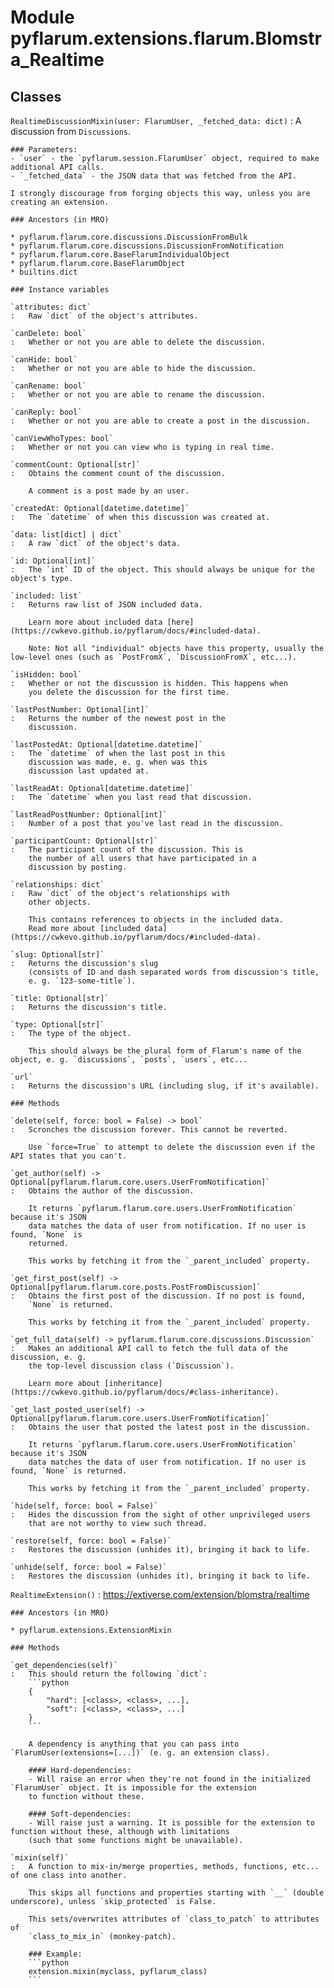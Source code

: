 Module pyflarum.extensions.flarum.Blomstra_Realtime
===================================================

Classes
-------

`RealtimeDiscussionMixin(user: FlarumUser, _fetched_data: dict)`
:   A discussion from `Discussions`.
    
    ### Parameters:
    - `user` - the `pyflarum.session.FlarumUser` object, required to make additional API calls.
    - `_fetched_data` - the JSON data that was fetched from the API.
    
    I strongly discourage from forging objects this way, unless you are creating an extension.

    ### Ancestors (in MRO)

    * pyflarum.flarum.core.discussions.DiscussionFromBulk
    * pyflarum.flarum.core.discussions.DiscussionFromNotification
    * pyflarum.flarum.core.BaseFlarumIndividualObject
    * pyflarum.flarum.core.BaseFlarumObject
    * builtins.dict

    ### Instance variables

    `attributes: dict`
    :   Raw `dict` of the object's attributes.

    `canDelete: bool`
    :   Whether or not you are able to delete the discussion.

    `canHide: bool`
    :   Whether or not you are able to hide the discussion.

    `canRename: bool`
    :   Whether or not you are able to rename the discussion.

    `canReply: bool`
    :   Whether or not you are able to create a post in the discussion.

    `canViewWhoTypes: bool`
    :   Whether or not you can view who is typing in real time.

    `commentCount: Optional[str]`
    :   Obtains the comment count of the discussion.
        
        A comment is a post made by an user.

    `createdAt: Optional[datetime.datetime]`
    :   The `datetime` of when this discussion was created at.

    `data: list[dict] | dict`
    :   A raw `dict` of the object's data.

    `id: Optional[int]`
    :   The `int` ID of the object. This should always be unique for the object's type.

    `included: list`
    :   Returns raw list of JSON included data.
        
        Learn more about included data [here](https://cwkevo.github.io/pyflarum/docs/#included-data).
        
        Note: Not all "individual" objects have this property, usually the low-level ones (such as `PostFromX`, `DiscussionFromX`, etc...).

    `isHidden: bool`
    :   Whether or not the discussion is hidden. This happens when
        you delete the discussion for the first time.

    `lastPostNumber: Optional[int]`
    :   Returns the number of the newest post in the
        discussion.

    `lastPostedAt: Optional[datetime.datetime]`
    :   The `datetime` of when the last post in this
        discussion was made, e. g. when was this
        discussion last updated at.

    `lastReadAt: Optional[datetime.datetime]`
    :   The `datetime` when you last read that discussion.

    `lastReadPostNumber: Optional[int]`
    :   Number of a post that you've last read in the discussion.

    `participantCount: Optional[str]`
    :   The participant count of the discussion. This is
        the number of all users that have participated in a
        discussion by posting.

    `relationships: dict`
    :   Raw `dict` of the object's relationships with
        other objects.
        
        This contains references to objects in the included data.
        Read more about [included data](https://cwkevo.github.io/pyflarum/docs/#included-data).

    `slug: Optional[str]`
    :   Returns the discussion's slug
        (consists of ID and dash separated words from discussion's title,
        e. g. `123-some-title`).

    `title: Optional[str]`
    :   Returns the discussion's title.

    `type: Optional[str]`
    :   The type of the object.
        
        This should always be the plural form of Flarum's name of the object, e. g. `discussions`, `posts`, `users`, etc...

    `url`
    :   Returns the discussion's URL (including slug, if it's available).

    ### Methods

    `delete(self, force: bool = False) ‑> bool`
    :   Scronches the discussion forever. This cannot be reverted.
        
        Use `force=True` to attempt to delete the discussion even if the API states that you can't.

    `get_author(self) ‑> Optional[pyflarum.flarum.core.users.UserFromNotification]`
    :   Obtains the author of the discussion.
        
        It returns `pyflarum.flarum.core.users.UserFromNotification` because it's JSON
        data matches the data of user from notification. If no user is found, `None` is
        returned.
        
        This works by fetching it from the `_parent_included` property.

    `get_first_post(self) ‑> Optional[pyflarum.flarum.core.posts.PostFromDiscussion]`
    :   Obtains the first post of the discussion. If no post is found,
        `None` is returned.
        
        This works by fetching it from the `_parent_included` property.

    `get_full_data(self) ‑> pyflarum.flarum.core.discussions.Discussion`
    :   Makes an additional API call to fetch the full data of the discussion, e. g.
        the top-level discussion class (`Discussion`).
        
        Learn more about [inheritance](https://cwkevo.github.io/pyflarum/docs/#class-inheritance).

    `get_last_posted_user(self) ‑> Optional[pyflarum.flarum.core.users.UserFromNotification]`
    :   Obtains the user that posted the latest post in the discussion.
        
        It returns `pyflarum.flarum.core.users.UserFromNotification` because it's JSON
        data matches the data of user from notification. If no user is found, `None` is returned.
        
        This works by fetching it from the `_parent_included` property.

    `hide(self, force: bool = False)`
    :   Hides the discussion from the sight of other unprivileged users
        that are not worthy to view such thread.

    `restore(self, force: bool = False)`
    :   Restores the discussion (unhides it), bringing it back to life.

    `unhide(self, force: bool = False)`
    :   Restores the discussion (unhides it), bringing it back to life.

`RealtimeExtension()`
:   https://extiverse.com/extension/blomstra/realtime

    ### Ancestors (in MRO)

    * pyflarum.extensions.ExtensionMixin

    ### Methods

    `get_dependencies(self)`
    :   This should return the following `dict`:
        ```python
        {
            "hard": [<class>, <class>, ...],
            "soft": [<class>, <class>, ...]
        }
        ```
        
        A dependency is anything that you can pass into `FlarumUser(extensions=[...])` (e. g. an extension class).
        
        #### Hard-dependencies:
        - Will raise an error when they're not found in the initialized `FlarumUser` object. It is impossible for the extension
        to function without these.
        
        #### Soft-dependencies:
        - Will raise just a warning. It is possible for the extension to function without these, although with limitations
        (such that some functions might be unavailable).

    `mixin(self)`
    :   A function to mix-in/merge properties, methods, functions, etc... of one class into another.
        
        This skips all functions and properties starting with `__` (double underscore), unless `skip_protected` is False.
        
        This sets/overwrites attributes of `class_to_patch` to attributes of
        `class_to_mix_in` (monkey-patch).
        
        ### Example:
        ```python
        extension.mixin(myclass, pyflarum_class)
        ```